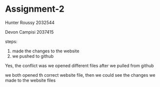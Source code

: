 # Assignment-2

Hunter Roussy 2032544

Devon Campisi 2037415


steps: 
1) made the changes to the website
2) we pushed to github

Yes, the conflict was we opened different files after we pulled from github

we both opened th correct website file, then we could see the changes we made to the website files


